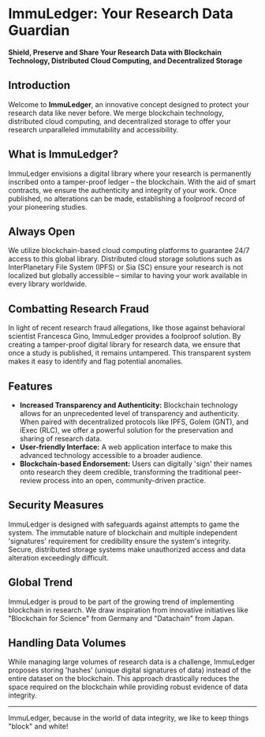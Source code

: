 # ImmuLedger: Your Research Data Guardian
**Shield, Preserve and Share Your Research Data with Blockchain Technology, Distributed Cloud Computing, and Decentralized Storage**

## Introduction
Welcome to **ImmuLedger**, an innovative concept designed to protect your research data like never before. We merge blockchain technology, distributed cloud computing, and decentralized storage to offer your research unparalleled immutability and accessibility.

## What is ImmuLedger?
ImmuLedger envisions a digital library where your research is permanently inscribed onto a tamper-proof ledger – the blockchain. With the aid of smart contracts, we ensure the authenticity and integrity of your work. Once published, no alterations can be made, establishing a foolproof record of your pioneering studies.

## Always Open
We utilize blockchain-based cloud computing platforms to guarantee 24/7 access to this global library. Distributed cloud storage solutions such as InterPlanetary File System (IPFS) or Sia (SC) ensure your research is not localized but globally accessible – similar to having your work available in every library worldwide.

## Combatting Research Fraud
In light of recent research fraud allegations, like those against behavioral scientist Francesca Gino, ImmuLedger provides a foolproof solution. By creating a tamper-proof digital library for research data, we ensure that once a study is published, it remains untampered. This transparent system makes it easy to identify and flag potential anomalies.

## Features
- **Increased Transparency and Authenticity:** Blockchain technology allows for an unprecedented level of transparency and authenticity. When paired with decentralized protocols like IPFS, Golem (GNT), and iExec (RLC), we offer a powerful solution for the preservation and sharing of research data.
- **User-friendly Interface:** A web application interface to make this advanced technology accessible to a broader audience.
- **Blockchain-based Endorsement:** Users can digitally 'sign' their names onto research they deem credible, transforming the traditional peer-review process into an open, community-driven practice.

## Security Measures
ImmuLedger is designed with safeguards against attempts to game the system. The immutable nature of blockchain and multiple independent 'signatures' requirement for credibility ensure the system's integrity. Secure, distributed storage systems make unauthorized access and data alteration exceedingly difficult.

## Global Trend
ImmuLedger is proud to be part of the growing trend of implementing blockchain in research. We draw inspiration from innovative initiatives like "Blockchain for Science" from Germany and "Datachain" from Japan.

## Handling Data Volumes
While managing large volumes of research data is a challenge, ImmuLedger proposes storing 'hashes' (unique digital signatures of data) instead of the entire dataset on the blockchain. This approach drastically reduces the space required on the blockchain while providing robust evidence of data integrity.

---

ImmuLedger, because in the world of data integrity, we like to keep things "block" and white!
